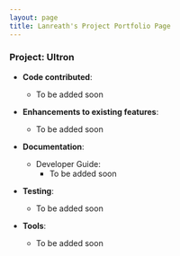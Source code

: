 ```yaml
---
layout: page
title: Lanreath's Project Portfolio Page
---
```


### Project: Ultron

* **Code contributed**:
  * To be added soon

* **Enhancements to existing features**:
  * To be added soon

* **Documentation**:
  * Developer Guide:
    * To be added soon

* **Testing**:
  * To be added soon

* **Tools**:
  * To be added soon
